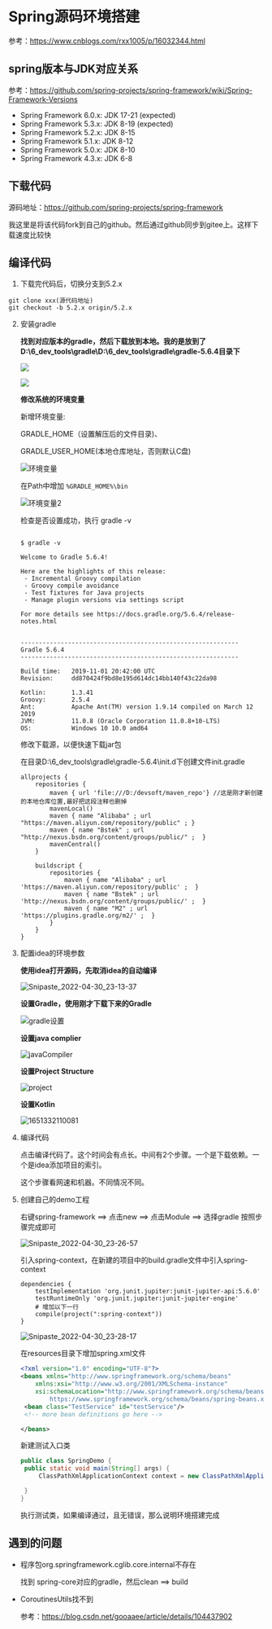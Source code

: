 # Spring源码环境搭建

参考：https://www.cnblogs.com/rxx1005/p/16032344.html

## spring版本与JDK对应关系

参考：https://github.com/spring-projects/spring-framework/wiki/Spring-Framework-Versions

- Spring Framework 6.0.x: JDK 17-21 (expected)
- Spring Framework 5.3.x: JDK 8-19 (expected)
- Spring Framework 5.2.x: JDK 8-15
- Spring Framework 5.1.x: JDK 8-12
- Spring Framework 5.0.x: JDK 8-10
- Spring Framework 4.3.x: JDK 6-8

## 下载代码

源码地址：https://github.com/spring-projects/spring-framework

我这里是将该代码fork到自己的github。然后通过github同步到gitee上。这样下载速度比较快

## 编译代码

1. 下载完代码后，切换分支到5.2.x

```shell
git clone xxx(源代码地址)
git checkout -b 5.2.x origin/5.2.x
```

2. 安装gradle

   **找到对应版本的gradle，然后下载放到本地。我的是放到了 D:\6_dev_tools\gradle\D:\6_dev_tools\gradle\gradle-5.6.4目录下**

   ![](.\imgs\gradle版本.jpg)

   ![](.\imgs\1651330696571.png)

   **修改系统的环境变量**

   

   新增环境变量: 

      GRADLE_HOME（设置解压后的文件目录)、

      GRADLE_USER_HOME(本地仓库地址，否则默认C盘)

   ![环境变量](.\imgs\环境变量.jpg)

   在Path中增加  ```%GRADLE_HOME%\bin```

   ![环境变量2](.\imgs\环境变量2.jpg)

   检查是否设置成功，执行 gradle -v

   ```shell
   
   $ gradle -v
   
   Welcome to Gradle 5.6.4!
   
   Here are the highlights of this release:
    - Incremental Groovy compilation
    - Groovy compile avoidance
    - Test fixtures for Java projects
    - Manage plugin versions via settings script
   
   For more details see https://docs.gradle.org/5.6.4/release-notes.html
   
   
   ------------------------------------------------------------
   Gradle 5.6.4
   ------------------------------------------------------------
   
   Build time:   2019-11-01 20:42:00 UTC
   Revision:     dd870424f9bd8e195d614dc14bb140f43c22da98
   
   Kotlin:       1.3.41
   Groovy:       2.5.4
   Ant:          Apache Ant(TM) version 1.9.14 compiled on March 12 2019
   JVM:          11.0.8 (Oracle Corporation 11.0.8+10-LTS)
   OS:           Windows 10 10.0 amd64
   
   ```

   修改下载源，以便快速下载jar包

   在目录D:\6_dev_tools\gradle\gradle-5.6.4\init.d下创建文件init.gradle

   ```properties
   allprojects {
       repositories {
           maven { url 'file:///D:/devsoft/maven_repo'}	//这是刚才新创建的本地仓库位置,最好把这段注释也删掉
           mavenLocal()
           maven { name "Alibaba" ; url "https://maven.aliyun.com/repository/public" ; }
           maven { name "Bstek" ; url "http://nexus.bsdn.org/content/groups/public/" ;  }
           mavenCentral()
       }
   
       buildscript { 
           repositories { 
               maven { name "Alibaba" ; url 'https://maven.aliyun.com/repository/public' ;  }
               maven { name "Bstek" ; url 'http://nexus.bsdn.org/content/groups/public/' ;  }
               maven { name "M2" ; url 'https://plugins.gradle.org/m2/' ;  }
           }
       }
   }
   ```

3. 配置idea的环境参数

   **使用idea打开源码，先取消idea的自动编译**

   ![Snipaste_2022-04-30_23-13-37](.\imgs\Snipaste_2022-04-30_23-13-37.jpg)

   **设置Gradle，使用刚才下载下来的Gradle**

   ![gradle设置](.\imgs\gradle设置.jpg)

   **设置java complier**

   ![javaCompiler](.\imgs\javaCompiler.jpg)

   **设置Project Structure**

   ![project](.\imgs\project.jpg)

   **设置Kotlin**

   ![1651332110081](.\imgs\1651332110081.png)

4. 编译代码

   点击编译代码了。这个时间会有点长。中间有2个步骤。一个是下载依赖。一个是idea添加项目的索引。

   这个步骤看网速和机器。不同情况不同。

5. 创建自己的demo工程

   右键spring-framework ==> 点击new ==> 点击Module ==> 选择gradle  按照步骤完成即可

   ![Snipaste_2022-04-30_23-26-57](.\imgs\Snipaste_2022-04-30_23-26-57.jpg)

   引入spring-context，在新建的项目中的build.gradle文件中引入spring-context

   ```properties
   dependencies {
       testImplementation 'org.junit.jupiter:junit-jupiter-api:5.6.0'
       testRuntimeOnly 'org.junit.jupiter:junit-jupiter-engine'
       # 增加以下一行
       compile(project(":spring-context")) 
   }
   ```

   ![Snipaste_2022-04-30_23-28-17](.\imgs\Snipaste_2022-04-30_23-28-17.jpg)

   在resources目录下增加spring.xml文件

   ```xml
   <?xml version="1.0" encoding="UTF-8"?>
   <beans xmlns="http://www.springframework.org/schema/beans"
   	   xmlns:xsi="http://www.w3.org/2001/XMLSchema-instance"
   	   xsi:schemaLocation="http://www.springframework.org/schema/beans
           https://www.springframework.org/schema/beans/spring-beans.xsd">
   	<bean class="TestService" id="testService"/>
   	<!-- more bean definitions go here -->
   
   </beans>
   ```

   新建测试入口类

   ```java
   public class SpringDemo {
   	public static void main(String[] args) {
   		ClassPathXmlApplicationContext context = new ClassPathXmlApplicationContext("classpath:spring.xml");
   
   	}
   }
   
   ```

   执行测试类，如果编译通过，且无错误，那么说明环境搭建完成

   

## 遇到的问题

+ 程序包org.springframework.cglib.core.internal不存在

  找到 spring-core对应的gradle，然后clean ==> build

+ CoroutinesUtils找不到

   参考：https://blog.csdn.net/gooaaee/article/details/104437902

  